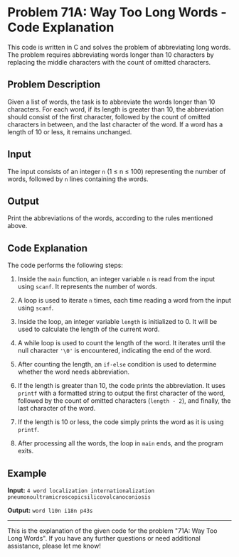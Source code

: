 # Problem 71A: Way Too Long Words - Code Explanation

This code is written in C and solves the problem of abbreviating long words. The problem requires abbreviating words longer than 10 characters by replacing the middle characters with the count of omitted characters.

## Problem Description

Given a list of words, the task is to abbreviate the words longer than 10 characters. For each word, if its length is greater than 10, the abbreviation should consist of the first character, followed by the count of omitted characters in between, and the last character of the word. If a word has a length of 10 or less, it remains unchanged.

## Input

The input consists of an integer `n` (1 ≤ n ≤ 100) representing the number of words, followed by `n` lines containing the words.

## Output

Print the abbreviations of the words, according to the rules mentioned above.

## Code Explanation

The code performs the following steps:

1. Inside the `main` function, an integer variable `n` is read from the input using `scanf`. It represents the number of words.

2. A loop is used to iterate `n` times, each time reading a word from the input using `scanf`.

3. Inside the loop, an integer variable `length` is initialized to 0. It will be used to calculate the length of the current word.

4. A while loop is used to count the length of the word. It iterates until the null character `'\0'` is encountered, indicating the end of the word.

5. After counting the length, an `if-else` condition is used to determine whether the word needs abbreviation.

6. If the length is greater than 10, the code prints the abbreviation. It uses `printf` with a formatted string to output the first character of the word, followed by the count of omitted characters (`length - 2`), and finally, the last character of the word.

7. If the length is 10 or less, the code simply prints the word as it is using `printf`.

8. After processing all the words, the loop in `main` ends, and the program exits.

## Example

**Input:**
`4
word
localization
internationalization
pneumonoultramicroscopicsilicovolcanoconiosis`

**Output:**
`word
l10n
i18n
p43s`

---

This is the explanation of the given code for the problem "71A: Way Too Long Words". If you have any further questions or need additional assistance, please let me know!
